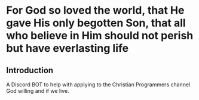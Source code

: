 # For God so loved the world, that He gave His only begotten Son, that all who believe in Him should not perish but have everlasting life

## Introduction
A Discord BOT to help with applying to the Christian Programmers channel God willing and if we live.